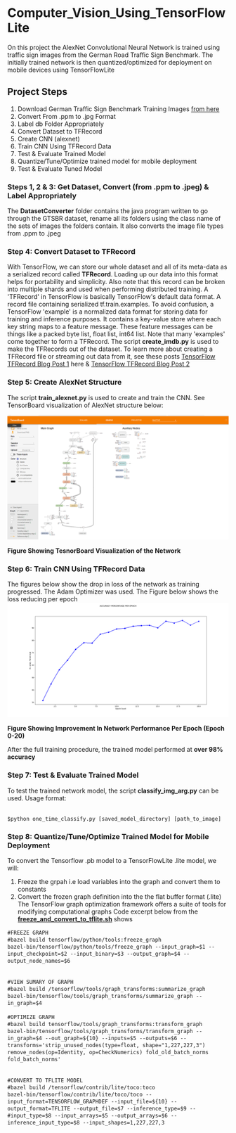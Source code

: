# Computer_Vision_Using_TensorFlowLite

On this project the AlexNet Convolutional Neural Network is trained using traffic sign images from the German Road Traffic Sign Benchmark. The initially trained network is then quantized/optimized for deployment on mobile devices using TensorFlowLite 

## Project Steps
1. Download German Traffic Sign Benchmark Training Images [from here](http://benchmark.ini.rub.de/Dataset/GTSRB_Final_Training_Images.zip)
2. Convert From .ppm to .jpg Format
3. Label db Folder Appropriately
4. Convert Dataset to TFRecord
5. Create CNN (alexnet)
6. Train CNN Using TFRecord Data
7. Test & Evaluate Trained Model
8. Quantize/Tune/Optimize trained model for mobile deployment
9. Test & Evaluate Tuned Model

### Steps 1, 2 & 3: Get Dataset, Convert (from .ppm to .jpeg) & Label Appropriately
The **DatasetConverter** folder contains the java program written to go through the GTSBR dataset, rename all its folders using the class name of the sets of images the folders contain. It also converts the image file types from .ppm to .jpeg

### Step 4: Convert Dataset to TFRecord
With TensorFlow, we can store our whole dataset and all of its meta-data as a serialized record called **TFRecord**. Loading up our data into this format helps for portability and simplicity. Also note that this record can be broken into multiple shards and used when performing distributed training. A 'TFRecord' in TensorFlow is basically TensorFlow's default data format. A record file containing serialized tf.train.examples. To avoid confusion, a TensorFlow 'example' is a normalized data format for storing data for training and inference purposes. It contains a key-value store where each key string maps to a feature message. These feature messages can be things like a packed byte list, float list, int64 list. Note that many 'examples' come together to form a TFRecord. The script **create_imdb.py** is used to make the TFRecords out of the dataset. To learn more about creating a TFRecord file or streaming out data from it, see these posts [TensorFlow TFRecord Blog Post 1](http://eagle-beacon.com/blog/posts/Loading_And_Poping_TFRecords.html) here & [TensorFlow TFRecord Blog Post 2](http://eagle-beacon.com/blog/posts/Loading_And_Poping_TFRecords_P2.html)

### Step 5: Create AlexNet Structure
The script **train_alexnet.py** is used to create and train the CNN. See TensorBoard visualization of AlexNet structure below:


![Network Visualization](https://github.com/OluwoleOyetoke/Computer_Vision_Using_TensorFlowLite/blob/master/imgs/network_visualization.png)

**Figure Showing TesnorBoard Visualization of the Network**


### Step 6: Train CNN Using TFRecord Data
The figures below show the drop in loss of the network as training progressed. The Adam Optimizer was used. The Figure below shows the loss reducing per epoch
![Loss Per Epoch](https://github.com/OluwoleOyetoke/Computer_Vision_Using_TensorFlowLite/blob/master/imgs/accuracy_per_epoch.png)

**Figure Showing Improvement In Network Performance Per Epoch (Epoch 0-20)**

After the full training procedure, the trained model performed at **over 98% accuracy**

### Step 7: Test & Evaluate Trained Model
To test the trained network model, the script **classify_img_arg.py** can be used.
Usage format:

```

$python one_time_classify.py [saved_model_directory] [path_to_image]

```

### Step 8: Quantize/Tune/Optimize Trained Model for Mobile Deployment
To convert the Tensorflow .pb model to a TensorFlowLite .lite model, we will:
1. Freeze the grpah i.e load variables into the graph and convert them to constants
2. Convert the frozen graph definition into the the flat buffer format (.lite)
The TensorFlow graph optimization framework offers a suite of tools for modifying computational graphs
Code excerpt below from the [**freeze_and_convert_to_tflite.sh**](https://github.com/OluwoleOyetoke/Computer_Vision_Using_TensorFlowLite/blob/master/freeze_and_convert_to_tflite.sh) shows

```
#FREEZE GRAPH
#bazel build tensorflow/python/tools:freeze_graph
bazel-bin/tensorflow/python/tools/freeze_graph --input_graph=$1 --input_checkpoint=$2 --input_binary=$3 --output_graph=$4 --output_node_names=$6


#VIEW SUMARY OF GRAPH
#bazel build /tensorflow/tools/graph_transforms:summarize_graph
bazel-bin/tensorflow/tools/graph_transforms/summarize_graph --in_graph=$4

#OPTIMIZE GRAPH
#bazel build tensorflow/tools/graph_transforms:transform_graph
bazel-bin/tensorflow/tools/graph_transforms/transform_graph --in_graph=$4 --out_graph=${10} --inputs=$5 --outputs=$6 --transforms='strip_unused_nodes(type=float, shape="1,227,227,3") remove_nodes(op=Identity, op=CheckNumerics) fold_old_batch_norms fold_batch_norms'


#CONVERT TO TFLITE MODEL
#bazel build /tensorflow/contrib/lite/toco:toco
bazel-bin/tensorflow/contrib/lite/toco/toco --input_format=TENSORFLOW_GRAPHDEF --input_file=${10} --output_format=TFLITE --output_file=$7 --inference_type=$9 --#input_type=$8 --input_arrays=$5 --output_arrays=$6 --inference_input_type=$8 --input_shapes=1,227,227,3


```
